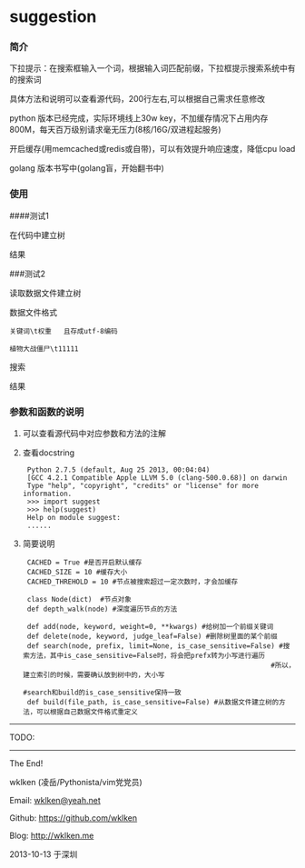 suggestion
==========

### 简介

下拉提示：在搜索框输入一个词，根据输入词匹配前缀，下拉框提示搜索系统中有的搜索词

具体方法和说明可以查看源代码，200行左右,可以根据自己需求任意修改

python 版本已经完成，实际环境线上30w key，不加缓存情况下占用内存800M，每天百万级别请求毫无压力(8核/16G/双进程起服务)

开启缓存(用memcached或redis或自带)，可以有效提升响应速度，降低cpu load

golang 版本书写中(golang盲，开始翻书中)

### 使用

####测试1

在代码中建立树



结果


###测试2

读取数据文件建立树


数据文件格式

    关键词\t权重   且存成utf-8编码

    植物大战僵尸\t11111

搜索


结果


### 参数和函数的说明

1. 可以查看源代码中对应参数和方法的注解

2. 查看docstring

        Python 2.7.5 (default, Aug 25 2013, 00:04:04)
        [GCC 4.2.1 Compatible Apple LLVM 5.0 (clang-500.0.68)] on darwin
        Type "help", "copyright", "credits" or "license" for more information.
        >>> import suggest
        >>> help(suggest)
        Help on module suggest:
        ......

3. 简要说明

        CACHED = True #是否开启默认缓存
        CACHED_SIZE = 10 #缓存大小
        CACHED_THREHOLD = 10 #节点被搜索超过一定次数时，才会加缓存

        class Node(dict)  #节点对象
        def depth_walk(node) #深度遍历节点的方法

        def add(node, keyword, weight=0, **kwargs) #给树加一个前缀关键词
        def delete(node, keyword, judge_leaf=False) #删除树里面的某个前缀
        def search(node, prefix, limit=None, is_case_sensitive=False) #搜索方法，其中is_case_sensitive=False时，将会把prefx转为小写进行遍历
                                                                    #所以，建立索引的时候，需要确认放到树中的，大小写
                                                                    #search和build的is_case_sensitive保持一致
        def build(file_path, is_case_sensitive=False) #从数据文件建立树的方法，可以根据自己数据文件格式重定义


--------

TODO:


--------

The End!

wklken (凌岳/Pythonista/vim党党员)

Email: wklken@yeah.net

Github: https://github.com/wklken

Blog: http://wklken.me

2013-10-13 于深圳


